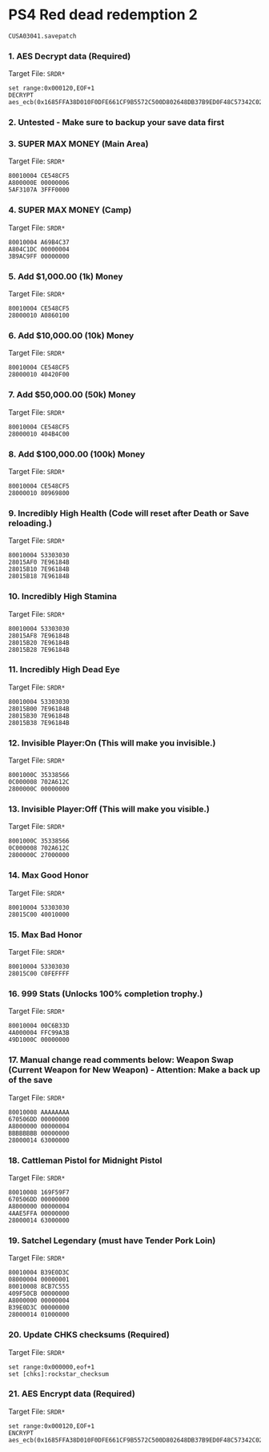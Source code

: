 # PS4 Red dead redemption 2

`CUSA03041.savepatch`

### 1. AES Decrypt data (Required)

Target File: `SRDR*`

```
set range:0x000120,EOF+1
DECRYPT aes_ecb(0x1685FFA38D010F0DFE661CF9B5572C500D802648DB37B9ED0F48C57342C022F5)
```

### 2. Untested - Make sure to backup your save data first
### 3. SUPER MAX MONEY (Main Area)

Target File: `SRDR*`

```
80010004 CE548CF5
A800000E 00000006
5AF3107A 3FFF0000
```

### 4. SUPER MAX MONEY (Camp)

Target File: `SRDR*`

```
80010004 A69B4C37
A804C1DC 00000004
3B9AC9FF 00000000
```

### 5. Add $1,000.00 (1k) Money

Target File: `SRDR*`

```
80010004 CE548CF5
28000010 A0860100
```

### 6. Add $10,000.00 (10k) Money

Target File: `SRDR*`

```
80010004 CE548CF5
28000010 40420F00
```

### 7. Add $50,000.00 (50k) Money

Target File: `SRDR*`

```
80010004 CE548CF5
28000010 404B4C00
```

### 8. Add $100,000.00 (100k) Money

Target File: `SRDR*`

```
80010004 CE548CF5
28000010 80969800
```

### 9. Incredibly High Health (Code will reset after Death or Save reloading.)

Target File: `SRDR*`

```
80010004 53303030
28015AF0 7E96184B
28015B10 7E96184B
28015B18 7E96184B
```

### 10. Incredibly High Stamina

Target File: `SRDR*`

```
80010004 53303030
28015AF8 7E96184B
28015B20 7E96184B
28015B28 7E96184B
```

### 11. Incredibly High Dead Eye

Target File: `SRDR*`

```
80010004 53303030
28015B00 7E96184B
28015B30 7E96184B
28015B38 7E96184B
```

### 12. Invisible Player:On (This will make you invisible.)

Target File: `SRDR*`

```
8001000C 35338566
0C000008 702A612C
2800000C 00000000
```

### 13. Invisible Player:Off (This will make you visible.)

Target File: `SRDR*`

```
8001000C 35338566
0C000008 702A612C
2800000C 27000000
```

### 14. Max Good Honor

Target File: `SRDR*`

```
80010004 53303030
28015C00 40010000
```

### 15. Max Bad Honor

Target File: `SRDR*`

```
80010004 53303030
28015C00 C0FEFFFF
```

### 16. 999 Stats (Unlocks 100% completion trophy.)

Target File: `SRDR*`

```
80010004 00C6B33D
4A000004 FFC99A3B
49D1000C 00000000
```

### 17. Manual change read comments below: Weapon Swap (Current Weapon for New Weapon) - Attention: Make a back up of the save

Target File: `SRDR*`

```
80010008 AAAAAAAA
670506DD 00000000
A8000000 00000004
BBBBBBBB 00000000
28000014 63000000
```

### 18. Cattleman Pistol for Midnight Pistol

Target File: `SRDR*`

```
80010008 169F59F7
670506DD 00000000
A8000000 00000004
4AAE5FFA 00000000
28000014 63000000
```

### 19. Satchel Legendary (must have Tender Pork Loin)

Target File: `SRDR*`

```
80010004 B39E0D3C
08000004 00000001
80010008 8CB7C555
409F50CB 00000000
A8000000 00000004
B39E0D3C 00000000
28000014 01000000
```

### 20. Update CHKS checksums (Required)

Target File: `SRDR*`

```
set range:0x000000,eof+1
set [chks]:rockstar_checksum
```

### 21. AES Encrypt data (Required)

Target File: `SRDR*`

```
set range:0x000120,EOF+1
ENCRYPT aes_ecb(0x1685FFA38D010F0DFE661CF9B5572C500D802648DB37B9ED0F48C57342C022F5)
```

